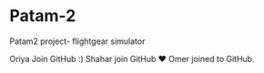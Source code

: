 # Patam-2
Patam2 project- flightgear simulator

Oriya Join GitHub :)
Shahar join GitHub ♥ 
Omer joined to GitHub.